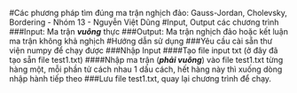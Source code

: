 #Các phương pháp tìm đúng ma trận nghịch đảo: Gauss-Jordan, Cholevsky, Bordering - Nhóm 13 - Nguyễn Việt Dũng
#Input, Output các chương trình
###Input: Ma trận **_vuông_** thực
###Output: Ma trận nghịch đảo hoặc kết luận ma trận không khả nghịch
#Hướng dẫn sử dụng
###Yêu cầu cài sẵn thư viện numpy để chạy được
###Nhập Input
####Tạo file input txt (ở đây đã tạo sẵn file test1.txt)
####Nhập ma trận (**_phải vuông_**) vào file test1.txt từng hàng một, mỗi phần tử cách nhau 1 dấu cách, hết hàng này thì xuống dòng nhập hành tiếp theo
###Lưu file test1.txt, quay lại chương trình để chạy. 
